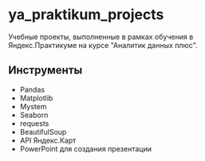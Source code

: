# ya_praktikum_projects
Учебные проекты, выполненные в рамках обучения в Яндекс.Практикуме на курсе "Аналитик данных плюс".



## Инструменты
 - Pandas
 - Matplotlib
 - Mystem
 - Seaborn
 - requests
 - BeautifulSoup
 - API Яндекс.Карт
 - PowerPoint для создания презентации
